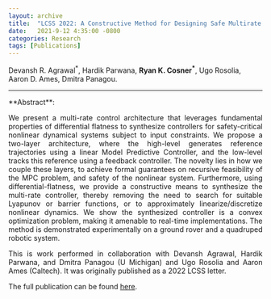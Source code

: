 ```yaml
---
layout: archive
title:  "LCSS 2022: A Constructive Method for Designing Safe Multirate Controllers for Differentially-Flat Systems"
date:   2021-9-12 4:35:00 -0800
categories: Research
tags: [Publications]
---
```

Devansh R. Agrawal<sup>&#42;</sup>, Hardik Parwana, **Ryan K. Cosner<sup>&#42;</sup>**, Ugo Rosolia, Aaron D. Ames, Dmitra Panagou. 




<hr>
**Abstract**: 
<p align="justify">
We present a multi-rate control architecture that leverages fundamental properties of differential flatness to synthesize controllers for safety-critical nonlinear dynamical systems subject to input constraints. We propose a two-layer architecture, where the high-level generates reference trajectories using a linear Model Predictive Controller, and the low-level tracks this reference using a feedback controller. The novelty lies in how we couple these layers, to achieve formal guarantees on recursive feasibility of the MPC problem, and safety of the nonlinear system. Furthermore, using differential-flatness, we provide a constructive means to synthesize the multi-rate controller, thereby removing the need to search for suitable Lyapunov or barrier functions, or to approximately linearize/discretize nonlinear dynamics. We show the synthesized controller is a convex optimization problem, making it amenable to real-time implementations. The method is demonstrated experimentally on a ground rover and a quadruped robotic system.
</p>

<p align="justify">
This is work performed in collaboration with Devansh Agrawal, Hardik Parwana, and Dmitra Panagou (U Michigan) and Ugo Rosolia and Aaron Ames (Caltech). It was originally published as a 2022 LCSS letter. 
</p>

The full publication can be found [here](https://par.nsf.gov/servlets/purl/10316829).



